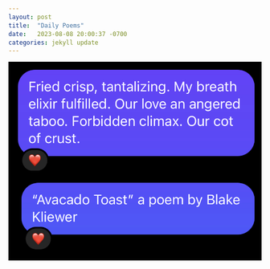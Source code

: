 ```yaml
---
layout: post
title:  "Daily Poems"
date:   2023-08-08 20:00:37 -0700
categories: jekyll update
---
```


![Poem1](poem1.jpg)
